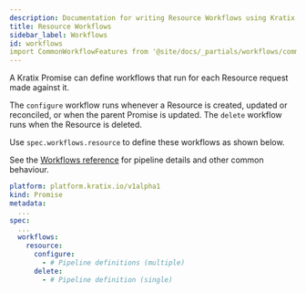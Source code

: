 ```yaml
---
description: Documentation for writing Resource Workflows using Kratix Pipelines, covering how Kratix internally executes the Pipeline containers
title: Resource Workflows
sidebar_label: Workflows
id: workflows
import CommonWorkflowFeatures from '@site/docs/_partials/workflows/common-workflow-features.md';
---
```


A Kratix Promise can define workflows that run for each Resource request made against it.

The `configure` workflow runs whenever a Resource is created, updated or reconciled, or when the parent Promise is updated.
The `delete` workflow runs when the Resource is deleted.

Use `spec.workflows.resource` to define these workflows as shown below.

See the [Workflows reference](../workflows) for pipeline details and other common behaviour.

```yaml
platform: platform.kratix.io/v1alpha1
kind: Promise
metadata:
  ...
spec:
  ...
  workflows:
    resource:
      configure:
        - # Pipeline definitions (multiple)
      delete:
        - # Pipeline definition (single)
```

<CommonWorkflowFeatures />

